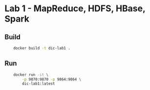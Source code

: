 # Lab 1 - MapReduce, HDFS, HBase, Spark

## Build

```bash
    docker build -t dic-lab1 .
```

## Run

```bash
    docker run -it \
        -p 9870:9870 -p 9864:9864 \
        dic-lab1:latest
```
